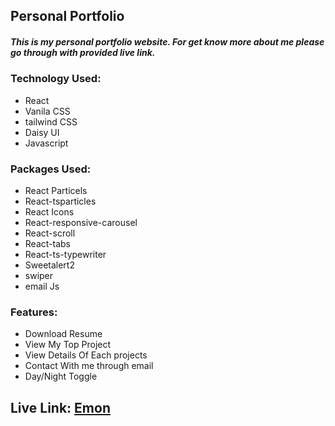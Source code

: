 ## Personal Portfolio

##### This is my personal portfolio website. For get know more about me please go through with provided live link.

### Technology Used:
- React
- Vanila CSS
- tailwind CSS
- Daisy UI
- Javascript 

### Packages Used:
- React Particels
- React-tsparticles
- React Icons
- React-responsive-carousel
- React-scroll
- React-tabs
- React-ts-typewriter
- Sweetalert2 
- swiper
- email Js

### Features:
- Download Resume
- View My Top Project
- View Details Of Each projects
- Contact With me through email
- Day/Night Toggle


## Live Link: [Emon](https://lucent-zabaione-899e7c.netlify.app/)
